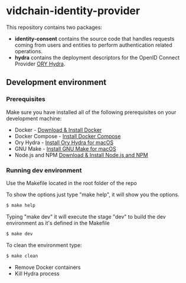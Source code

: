 # vidchain-identity-provider

This repository contains two packages:

- **identity-consent** contains the source code that handles requests coming from users and entities to perform authentication related operations.
- **hydra** contains the deployment descriptors for the OpenID Connect Provider [ORY Hydra](https://www.ory.sh/hydra/docs/).


## Development environment
### Prerequisites
Make sure you have installed all of the following prerequisites on your development machine:

* Docker - [Download & Install Docker](https://docs.docker.com/get-docker/)
* Docker Compose - [Install Docker Compose](https://docs.docker.com/compose/install/)
* Ory Hydra - [Install Ory Hydra for macOS](https://formulae.brew.sh/formula/ory-hydra)
* GNU Make - [Install GNU Make for macOS](https://formulae.brew.sh/formula/make#default)
* Node.js and NPM [Download & Install Node.js and NPM](https://docs.npmjs.com/downloading-and-installing-node-js-and-npm)

### Running dev environment
Use the Makefile located in the root folder of the repo

To show the options just type "make help", it will show you the options.
```bash
$ make help
```
Typing "make dev" it will execute the stage "dev" to build the dev environment as it's defined in the Makefile
```bash
$ make dev
```
To clean the environment type:
```bash
$ make clean
```
* Remove Docker containers
* Kill Hydra process
